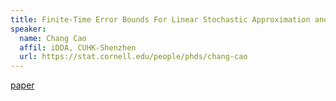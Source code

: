 ```yaml
---
title: Finite-Time Error Bounds For Linear Stochastic Approximation and TD Learning
speaker:
  name: Chang Cao
  affil: iDDA, CUHK-Shenzhen
  url: https://stat.cornell.edu/people/phds/chang-cao
---
```


[paper](https://arxiv.org/abs/1902.00923)